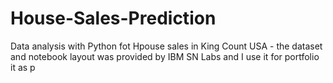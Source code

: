 # House-Sales-Prediction
Data analysis with Python  fot Hpouse sales in King Count USA - the dataset and notebook layout was provided by IBM SN Labs and I use it for portfolio it as p

